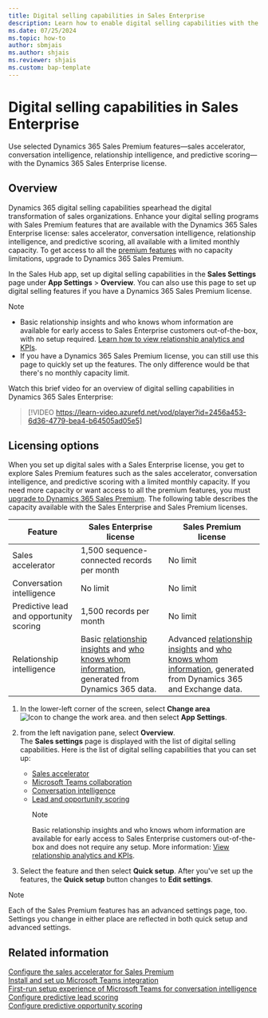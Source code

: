 ```yaml
---
title: Digital selling capabilities in Sales Enterprise
description: Learn how to enable digital selling capabilities with the Dynamics 365 Sales Enterprise license.
ms.date: 07/25/2024
ms.topic: how-to
author: sbmjais
ms.author: shjais
ms.reviewer: shjais 
ms.custom: bap-template
---
```


# Digital selling capabilities in Sales Enterprise

Use selected Dynamics 365 Sales Premium features&mdash;sales accelerator, conversation intelligence, relationship intelligence, and predictive scoring&mdash;with the Dynamics 365 Sales Enterprise license.

## Overview

Dynamics 365 digital selling capabilities spearhead the digital transformation of sales organizations. Enhance your digital selling programs with Sales Premium features that are available with the Dynamics 365 Sales Enterprise license: sales accelerator, conversation intelligence, relationship intelligence, and predictive scoring, all available with a limited monthly capacity. To get access to all the [premium features](overview.md#dynamics-365-sales-premium) with no capacity limitations, upgrade to Dynamics 365 Sales Premium.

In the Sales Hub app, set up digital selling capabilities in the **Sales Settings** page under **App Settings** > **Overview**. You can also use this page to set up digital selling features if you have a Dynamics 365 Sales Premium license.

> [!NOTE]
>- Basic relationship insights and who knows whom information are available for early access to Sales Enterprise customers out-of-the-box, with no setup required. [Learn how to view relationship analytics and KPIs](relationship-analytics.md).
>- If you have a Dynamics 365 Sales Premium license, you can still use this page to quickly set up the features. The only difference would be that there's no monthly capacity limit. 

Watch this brief video for an overview of digital selling capabilities in Dynamics 365 Sales Enterprise:

> [!VIDEO https://learn-video.azurefd.net/vod/player?id=2456a453-6d36-4779-bea4-b64505ad05e5]

## Licensing options

When you set up digital sales with a Sales Enterprise license, you get to explore Sales Premium features such as the sales accelerator, conversation intelligence, and predictive scoring with a limited monthly capacity. If you need more capacity or want access to all the premium features, you must [upgrade to Dynamics 365 Sales Premium](upgrade-sales-premium.md). The following table describes the capacity available with the Sales Enterprise and Sales Premium licenses.

| Feature | Sales Enterprise license | Sales Premium license |
|---------|---------|---------|
|Sales accelerator     | 1,500 sequence-connected records per month        |  No limit       |
|Conversation intelligence     |No limit   | No limit        |
|Predictive lead and opportunity scoring     | 1,500 records per month        | No limit        |
|Relationship intelligence | Basic [relationship insights](relationship-analytics-overview.md#basic-relationship-insights) and [who knows whom information](who-knows-whom.md#basic-who-knows-whom-information), generated from Dynamics 365 data.| Advanced [relationship insights](relationship-analytics-overview.md#enhanced-relationship-insights) and [who knows whom information](who-knows-whom.md#enhanced-who-knows-whom-information), generated from Dynamics 365 and Exchange data. | 

1. In the lower-left corner of the screen, select **Change area** ![Icon to change the work area.](media/change-area-icon.png "Icon to change the work area") and then select **App Settings**.  

1. from the left navigation pane, select **Overview**.  
    The **Sales settings** page is displayed with the list of digital selling capabilities. Here is the list of digital selling capabilities that you can set up:  
    - [Sales accelerator](digital-selling-sales-accelerator.md)
    - [Microsoft Teams collaboration](digital-selling-teams-collab.md)
    - [Conversation intelligence](digital-selling-microsoft-teams-calls.md)
    - [Lead and opportunity scoring](digital-selling-scoring.md)
        > [!NOTE]
        > Basic relationship insights and who knows whom information are available for early access to Sales Enterprise customers out-of-the-box and does not require any setup. More information: [View relationship analytics and KPIs](relationship-analytics.md).

1. Select the feature and then select **Quick setup**.
   After you've set up the features, the **Quick setup** button changes to **Edit settings**.

> [!NOTE]
> Each of the Sales Premium features has an advanced settings page, too. Settings you change in either place are reflected in both quick setup and advanced settings.

## Related information

[Configure the sales accelerator for Sales Premium](enable-configure-sales-accelerator.md)  
[Install and set up Microsoft Teams integration](../teams-integration/teams-install-app.md)  
[First-run setup experience of Microsoft Teams for conversation intelligence](fre-setup-ci-sales-app.md)  
[Configure predictive lead scoring](configure-predictive-lead-scoring.md)  
[Configure predictive opportunity scoring](configure-predictive-opportunity-scoring.md)
